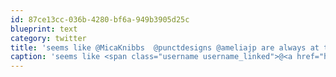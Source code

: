 ```yaml
---
id: 87ce13cc-036b-4280-bf6a-949b3905d25c
blueprint: text
category: twitter
title: 'seems like @MicaKnibbs  @punctdesigns @ameliajp are always at the opposite end of #geekbeers table. Maybe I smell funny'
caption: 'seems like <span class="username username_linked">@<a href="https://twitter.com/MicaKnibbs" title="Mica Knibbs">MicaKnibbs</a></span>  @punctdesigns <span class="username username_linked">@<a href="https://twitter.com/ameliajp" title="Amelia Pothoven">ameliajp</a></span> are always at the opposite end of <span class="hashtag hashtag_local">#<a href="http://tweettemp.darylchymko.ca/?tag=geekbeers">geekbeers</a> table. Maybe I smell funny'
---
```

